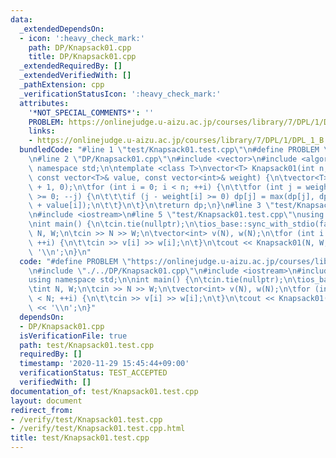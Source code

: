 ```yaml
---
data:
  _extendedDependsOn:
  - icon: ':heavy_check_mark:'
    path: DP/Knapsack01.cpp
    title: DP/Knapsack01.cpp
  _extendedRequiredBy: []
  _extendedVerifiedWith: []
  _pathExtension: cpp
  _verificationStatusIcon: ':heavy_check_mark:'
  attributes:
    '*NOT_SPECIAL_COMMENTS*': ''
    PROBLEM: https://onlinejudge.u-aizu.ac.jp/courses/library/7/DPL/1/DPL_1_B
    links:
    - https://onlinejudge.u-aizu.ac.jp/courses/library/7/DPL/1/DPL_1_B
  bundledCode: "#line 1 \"test/Knapsack01.test.cpp\"\n#define PROBLEM \"https://onlinejudge.u-aizu.ac.jp/courses/library/7/DPL/1/DPL_1_B\"\
    \n#line 2 \"DP/Knapsack01.cpp\"\n#include <vector>\n#include <algorithm>\nusing\
    \ namespace std;\n\ntemplate <class T>\nvector<T> Knapsack01(int n, int weight_limit,\
    \ const vector<T>& value, const vector<int>& weight) {\n\tvector<T> dp(weight_limit\
    \ + 1, 0);\n\tfor (int i = 0; i < n; ++i) {\n\t\tfor (int j = weight_limit; j\
    \ >= 0; --j) {\n\t\t\tif (j - weight[i] >= 0) dp[j] = max(dp[j], dp[j - weight[i]]\
    \ + value[i]);\n\t\t}\n\t}\n\treturn dp;\n}\n#line 3 \"test/Knapsack01.test.cpp\"\
    \n#include <iostream>\n#line 5 \"test/Knapsack01.test.cpp\"\nusing namespace std;\n\
    \nint main() {\n\tcin.tie(nullptr);\n\tios_base::sync_with_stdio(false);\n\tint\
    \ N, W;\n\tcin >> N >> W;\n\tvector<int> v(N), w(N);\n\tfor (int i = 0; i < N;\
    \ ++i) {\n\t\tcin >> v[i] >> w[i];\n\t}\n\tcout << Knapsack01(N, W, v, w)[W] <<\
    \ '\\n';\n}\n"
  code: "#define PROBLEM \"https://onlinejudge.u-aizu.ac.jp/courses/library/7/DPL/1/DPL_1_B\"\
    \n#include \"./../DP/Knapsack01.cpp\"\n#include <iostream>\n#include <vector>\n\
    using namespace std;\n\nint main() {\n\tcin.tie(nullptr);\n\tios_base::sync_with_stdio(false);\n\
    \tint N, W;\n\tcin >> N >> W;\n\tvector<int> v(N), w(N);\n\tfor (int i = 0; i\
    \ < N; ++i) {\n\t\tcin >> v[i] >> w[i];\n\t}\n\tcout << Knapsack01(N, W, v, w)[W]\
    \ << '\\n';\n}"
  dependsOn:
  - DP/Knapsack01.cpp
  isVerificationFile: true
  path: test/Knapsack01.test.cpp
  requiredBy: []
  timestamp: '2020-11-29 15:45:44+09:00'
  verificationStatus: TEST_ACCEPTED
  verifiedWith: []
documentation_of: test/Knapsack01.test.cpp
layout: document
redirect_from:
- /verify/test/Knapsack01.test.cpp
- /verify/test/Knapsack01.test.cpp.html
title: test/Knapsack01.test.cpp
---
```

